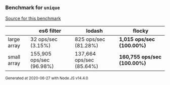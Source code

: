 ### Benchmark for `unique`

[Source for this benchmark](./benchmark.ts)

|             | es6 filter               | lodash                   | flocky                        |
| ----------- | ------------------------ | ------------------------ | ----------------------------- |
| large array | 32 ops/sec (3.15%)       | 825 ops/sec (81.28%)     | **1,015 ops/sec (100.00%)**   |
| small array | 155,905 ops/sec (96.98%) | 137,664 ops/sec (85.64%) | **160,755 ops/sec (100.00%)** |

<sup>Generated at 2020-06-27 with Node.JS v14.4.0</sup>
